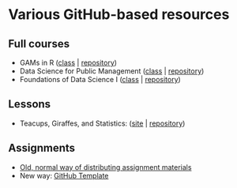 # Various GitHub-based resources

## Full courses

- GAMs in R ([class](https://noamross.github.io/gams-in-r-course/) | [repository](https://github.com/noamross/gams-in-r-course))
- Data Science for Public Management ([class](https://statsf18.classes.andrewheiss.com/) | [repository](https://github.com/andrewheiss/statsf18.classes.andrewheiss.com))
- Foundations of Data Science I ([class](http://ds4ps.org/cpp-526-fall-2019/) | [repository](https://github.com/DS4PS/cpp-526-fall-2019))

## Lessons

- Teacups, Giraffes, and Statistics: ([site](https://tinystats.github.io/teacups-giraffes-and-statistics/) | [repository](https://github.com/tinystats/teacups-giraffes-and-statistics))

## Assignments

- [Old, normal way of distributing assignment materials](https://statsf18.classes.andrewheiss.com/assignment/03-problem-set/)
- New way: [GitHub Template](https://github.com/andrewheiss/example-problem-set)

